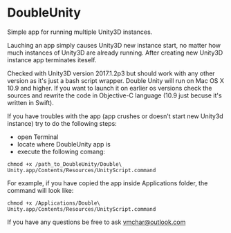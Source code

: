 # DoubleUnity
Simple app for running multiple Unity3D instances.

Lauching an app simply causes Unity3D new instance start, no matter how much instances of Unity3D are already running.
After creating new Unity3D instance app terminates iteself. 

Checked with Unity3D version 2017.1.2p3 but should work with any other version as it's just a bash script wrapper.
Double Unity will run on Mac OS X 10.9 and higher. If you want to launch it on earlier os versions check the sources and rewrite the code in Objective-C language (10.9 just becuse it's written in Swift).

If you have troubles with the app (app crushes or doesn't start new Unity3d instance) try to do the following steps:
* open Terminal
* locate where DoubleUnity app is
* execute the following comang: 

```chmod +x /path_to_DoubleUnity/Double\ Unity.app/Contents/Resources/UnityScript.command ```


For example, if you have copied the app inside Applications folder, the command will look like:

```chmod +x /Applications/Double\ Unity.app/Contents/Resources/UnityScript.command ```
    
If you have any questions be free to ask vmchar@outlook.com

